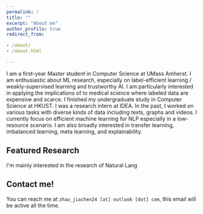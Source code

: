 ```yaml
---
permalink: /
title: ""
excerpt: "About me"
author_profile: true
redirect_from:

- /about/
- /about.html

---
```


I am a first-year Master student in Computer Science at UMass Amherst. I am enthusiastic about ML research, especially on label-efficient learning / weakly-supervised learning and trustworthy AI. I am particularly interested in applying the implications of  to medical science where labeled data are expensive and scarce.  I finished my undergraduate study in Computer Science at HKUST. I was a research intern at IDEA. In the past, I worked on various tasks with diverse kinds of data including texts, graphs and videos. I currently focus on efficient machine learning for NLP especially in a low-resource scenario. I am also broadly interested in transfer learning, imbalanced learning, meta learning, and explainability.

## Featured Research

I'm mainly interested in the research of Natural Lang


## Contact me!

You can reach me at `zhao_jiachen24 [at] outlook [dot] com`, this email will be active all the time.
